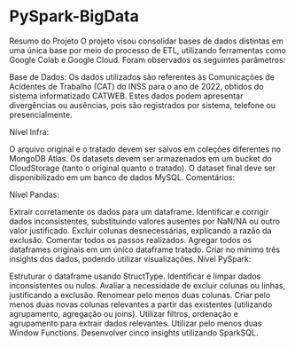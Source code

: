 # PySpark-BigData
Resumo do Projeto
O projeto visou consolidar bases de dados distintas em uma única base por meio do processo de ETL, utilizando ferramentas como Google Colab e Google Cloud. Foram observados os seguintes parâmetros:

Base de Dados:
Os dados utilizados são referentes às Comunicações de Acidentes de Trabalho (CAT) do INSS para o ano de 2022, obtidos do sistema informatizado CATWEB. Estes dados podem apresentar divergências ou ausências, pois são registrados por sistema, telefone ou presencialmente.

Nível Infra:

O arquivo original e o tratado devem ser salvos em coleções diferentes no MongoDB Atlas.
Os datasets devem ser armazenados em um bucket do CloudStorage (tanto o original quanto o tratado).
O dataset final deve ser disponibilizado em um banco de dados MySQL.
Comentários:

Nível Pandas:

Extrair corretamente os dados para um dataframe.
Identificar e corrigir dados inconsistentes, substituindo valores ausentes por NaN/NA ou outro valor justificado.
Excluir colunas desnecessárias, explicando a razão da exclusão.
Comentar todos os passos realizados.
Agregar todos os dataframes originais em um único dataframe tratado.
Criar no mínimo três insights dos dados, podendo utilizar visualizações.
Nível PySpark:

Estruturar o dataframe usando StructType.
Identificar e limpar dados inconsistentes ou nulos.
Avaliar a necessidade de excluir colunas ou linhas, justificando a exclusão.
Renomear pelo menos duas colunas.
Criar pelo menos duas novas colunas relevantes a partir das existentes (utilizando agrupamento, agregação ou joins).
Utilizar filtros, ordenação e agrupamento para extrair dados relevantes.
Utilizar pelo menos duas Window Functions.
Desenvolver cinco insights utilizando SparkSQL.

